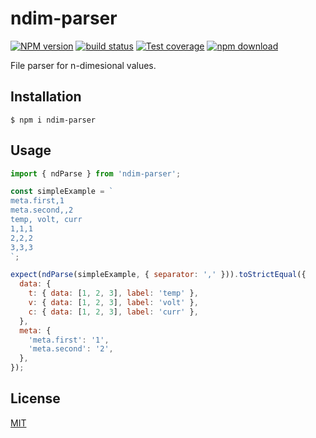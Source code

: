 # ndim-parser

[![NPM version][npm-image]][npm-url]
[![build status][ci-image]][ci-url]
[![Test coverage][codecov-image]][codecov-url]
[![npm download][download-image]][download-url]

File parser for n-dimesional values.

## Installation

`$ npm i ndim-parser`

## Usage

```js
import { ndParse } from 'ndim-parser';

const simpleExample = `
meta.first,1
meta.second,,2
temp, volt, curr
1,1,1
2,2,2
3,3,3
`;

expect(ndParse(simpleExample, { separator: ',' })).toStrictEqual({
  data: {
    t: { data: [1, 2, 3], label: 'temp' },
    v: { data: [1, 2, 3], label: 'volt' },
    c: { data: [1, 2, 3], label: 'curr' },
  },
  meta: {
    'meta.first': '1',
    'meta.second': '2',
  },
});
```

## License

[MIT](./LICENSE)

[npm-image]: https://img.shields.io/npm/v/ndim-parser.svg
[npm-url]: https://www.npmjs.com/package/ndim-parser
[ci-image]: https://github.com/mylims/ndim-parser/workflows/Node.js%20CI/badge.svg?branch=master
[ci-url]: https://github.com/mylims/ndim-parser/actions?query=workflow%3A%22Node.js+CI%22
[codecov-image]: https://img.shields.io/codecov/c/github/mylims/ndim-parser.svg
[codecov-url]: https://codecov.io/gh/mylims/ndim-parser
[download-image]: https://img.shields.io/npm/dm/ndim-parser.svg
[download-url]: https://www.npmjs.com/package/ndim-parser
